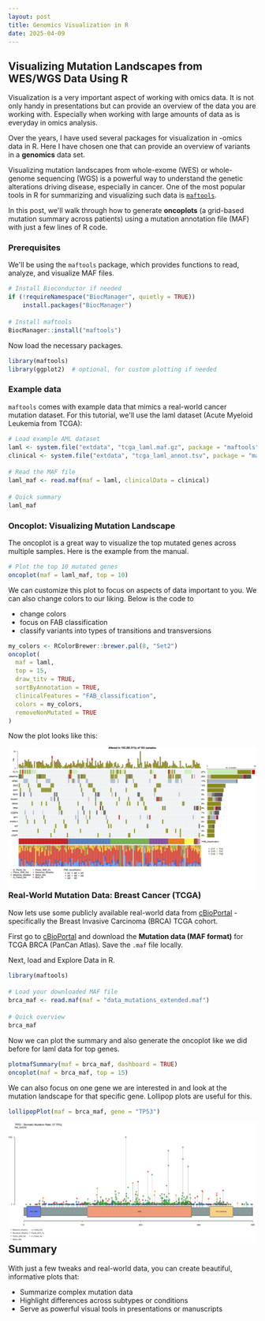 ```yaml
---
layout: post
title: Genomics Visualization in R 
date: 2025-04-09
---
```


## Visualizing Mutation Landscapes from WES/WGS Data Using R

Visualization is a very important aspect of working with omics data. It is not only handy in presentations but can provide an overview of the data you are working with. Especially when working with large amounts of data as is everyday in omics analysis. 

Over the years, I have used several packages for visualization in -omics data in R. Here I have chosen one that can provide an overview of variants in a **genomics** data set.

Visualizing mutation landscapes from whole-exome (WES) or whole-genome sequencing (WGS) is a powerful way to understand the genetic alterations driving disease, especially in cancer. One of the most popular tools in R for summarizing and visualizing such data is [`maftools`](https://bioconductor.org/packages/release/bioc/html/maftools.html).

In this post, we'll walk through how to generate **oncoplots** (a grid-based mutation summary across patients) using a mutation annotation file (MAF) with just a few lines of R code.


### Prerequisites

We'll be using the `maftools` package, which provides functions to read, analyze, and visualize MAF files.

```r
# Install Bioconductor if needed
if (!requireNamespace("BiocManager", quietly = TRUE))
    install.packages("BiocManager")

# Install maftools
BiocManager::install("maftools")

```
Now load the necessary packages. 

```r
library(maftools)
library(ggplot2)  # optional, for custom plotting if needed
```

### Example data

`maftools` comes with example data that mimics a real-world cancer mutation dataset. For this tutorial, we'll use the laml dataset (Acute Myeloid Leukemia from TCGA):

```r
# Load example AML dataset
laml <- system.file("extdata", "tcga_laml.maf.gz", package = "maftools")
clinical <- system.file("extdata", "tcga_laml_annot.tsv", package = "maftools")

# Read the MAF file
laml_maf <- read.maf(maf = laml, clinicalData = clinical)

# Quick summary
laml_maf

```

### Oncoplot: Visualizing Mutation Landscape

The oncoplot is a great way to visualize the top mutated genes across multiple samples. Here is the example from the manual. 

```r
# Plot the top 10 mutated genes
oncoplot(maf = laml_maf, top = 10)
```
We can customize this plot to focus on aspects of data important to you. We can also change colors to our liking. Below is the code to
- change colors
- focus on FAB classification
- classify variants into types of transitions and transversions 

```r
my_colors <- RColorBrewer::brewer.pal(8, "Set2")
oncoplot(
  maf = laml,
  top = 15,
  draw_titv = TRUE,
  sortByAnnotation = TRUE,
  clinicalFeatures = "FAB_classification",
  colors = my_colors,
  removeNonMutated = TRUE
)
```
Now the plot looks like this:

<img align="left" src="/img/FAB_oncoplot.png">

### Real-World Mutation Data: Breast Cancer (TCGA)

Now lets use some publicly available real-world data from [cBioPortal](https://www.cbioportal.org/) - specifically the Breast Invasive Carcinoma (BRCA) TCGA cohort. 

First go to [cBioPortal](https://www.cbioportal.org/study/summary?id=brca_tcga_pan_can_atlas_2018) and download the **Mutation data (MAF format)** for TCGA BRCA (PanCan Atlas). Save the `.maf` file locally.

Next, load and Explore Data in R.

```r
library(maftools)

# Load your downloaded MAF file
brca_maf <- read.maf(maf = "data_mutations_extended.maf")

# Quick overview
brca_maf
```
Now we can plot the summary and also generate the oncoplot like we did before for laml data for top genes.

```r
plotmafSummary(maf = brca_maf, dashboard = TRUE)
oncoplot(maf = brca_maf, top = 15)

```

We can also focus on one gene we are interested in and look at the mutation landscape for that specific gene. Lollipop plots are useful for this. 

```r
lollipopPlot(maf = brca_maf, gene = "TP53")
```

<img align="left" src="/img/Lollipop_plot_TP53.png">

## Summary

With just a few tweaks and real-world data, you can create beautiful, informative plots that:

- Summarize complex mutation data
- Highlight differences across subtypes or conditions
- Serve as powerful visual tools in presentations or manuscripts
